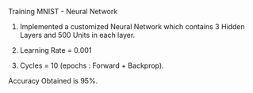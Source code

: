 Training MNIST - Neural Network


1) Implemented a customized Neural Network which contains 3 Hidden Layers and 500 Units in each layer.

2) Learning Rate = 0.001

3) Cycles = 10 (epochs : Forward + Backprop).

Accuracy Obtained is 95%.
